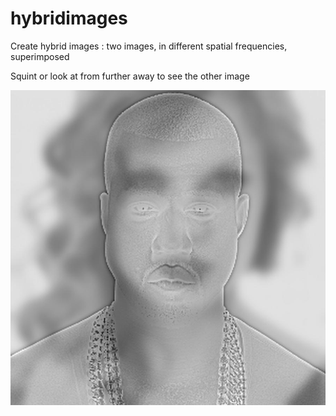 # hybridimages
Create hybrid images : two images, in different spatial frequencies, superimposed

Squint or look at from further away to see the other image





![](hybrid.jpg)